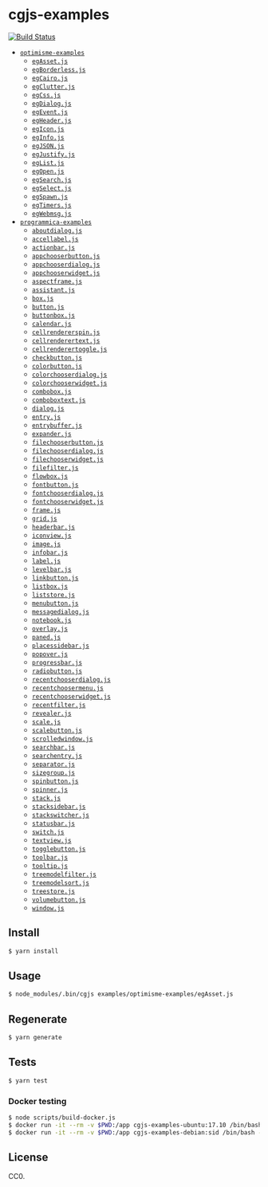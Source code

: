 # cgjs-examples

[![Build Status](https://travis-ci.org/ewnd9/cgjs-examples.svg?branch=master)](https://travis-ci.org/ewnd9/cgjs-examples)

- [`optimisme-examples`](examples/optimisme-examples)
  - [`egAsset.js`](examples/optimisme-examples/egAsset.js)
  - [`egBorderless.js`](examples/optimisme-examples/egBorderless.js)
  - [`egCairo.js`](examples/optimisme-examples/egCairo.js)
  - [`egClutter.js`](examples/optimisme-examples/egClutter.js)
  - [`egCss.js`](examples/optimisme-examples/egCss.js)
  - [`egDialog.js`](examples/optimisme-examples/egDialog.js)
  - [`egEvent.js`](examples/optimisme-examples/egEvent.js)
  - [`egHeader.js`](examples/optimisme-examples/egHeader.js)
  - [`egIcon.js`](examples/optimisme-examples/egIcon.js)
  - [`egInfo.js`](examples/optimisme-examples/egInfo.js)
  - [`egJSON.js`](examples/optimisme-examples/egJSON.js)
  - [`egJustify.js`](examples/optimisme-examples/egJustify.js)
  - [`egList.js`](examples/optimisme-examples/egList.js)
  - [`egOpen.js`](examples/optimisme-examples/egOpen.js)
  - [`egSearch.js`](examples/optimisme-examples/egSearch.js)
  - [`egSelect.js`](examples/optimisme-examples/egSelect.js)
  - [`egSpawn.js`](examples/optimisme-examples/egSpawn.js)
  - [`egTimers.js`](examples/optimisme-examples/egTimers.js)
  - [`egWebmsg.js`](examples/optimisme-examples/egWebmsg.js)
- [`programmica-examples`](examples/programmica-examples)
  - [`aboutdialog.js`](examples/programmica-examples/aboutdialog.js)
  - [`accellabel.js`](examples/programmica-examples/accellabel.js)
  - [`actionbar.js`](examples/programmica-examples/actionbar.js)
  - [`appchooserbutton.js`](examples/programmica-examples/appchooserbutton.js)
  - [`appchooserdialog.js`](examples/programmica-examples/appchooserdialog.js)
  - [`appchooserwidget.js`](examples/programmica-examples/appchooserwidget.js)
  - [`aspectframe.js`](examples/programmica-examples/aspectframe.js)
  - [`assistant.js`](examples/programmica-examples/assistant.js)
  - [`box.js`](examples/programmica-examples/box.js)
  - [`button.js`](examples/programmica-examples/button.js)
  - [`buttonbox.js`](examples/programmica-examples/buttonbox.js)
  - [`calendar.js`](examples/programmica-examples/calendar.js)
  - [`cellrendererspin.js`](examples/programmica-examples/cellrendererspin.js)
  - [`cellrenderertext.js`](examples/programmica-examples/cellrenderertext.js)
  - [`cellrenderertoggle.js`](examples/programmica-examples/cellrenderertoggle.js)
  - [`checkbutton.js`](examples/programmica-examples/checkbutton.js)
  - [`colorbutton.js`](examples/programmica-examples/colorbutton.js)
  - [`colorchooserdialog.js`](examples/programmica-examples/colorchooserdialog.js)
  - [`colorchooserwidget.js`](examples/programmica-examples/colorchooserwidget.js)
  - [`combobox.js`](examples/programmica-examples/combobox.js)
  - [`comboboxtext.js`](examples/programmica-examples/comboboxtext.js)
  - [`dialog.js`](examples/programmica-examples/dialog.js)
  - [`entry.js`](examples/programmica-examples/entry.js)
  - [`entrybuffer.js`](examples/programmica-examples/entrybuffer.js)
  - [`expander.js`](examples/programmica-examples/expander.js)
  - [`filechooserbutton.js`](examples/programmica-examples/filechooserbutton.js)
  - [`filechooserdialog.js`](examples/programmica-examples/filechooserdialog.js)
  - [`filechooserwidget.js`](examples/programmica-examples/filechooserwidget.js)
  - [`filefilter.js`](examples/programmica-examples/filefilter.js)
  - [`flowbox.js`](examples/programmica-examples/flowbox.js)
  - [`fontbutton.js`](examples/programmica-examples/fontbutton.js)
  - [`fontchooserdialog.js`](examples/programmica-examples/fontchooserdialog.js)
  - [`fontchooserwidget.js`](examples/programmica-examples/fontchooserwidget.js)
  - [`frame.js`](examples/programmica-examples/frame.js)
  - [`grid.js`](examples/programmica-examples/grid.js)
  - [`headerbar.js`](examples/programmica-examples/headerbar.js)
  - [`iconview.js`](examples/programmica-examples/iconview.js)
  - [`image.js`](examples/programmica-examples/image.js)
  - [`infobar.js`](examples/programmica-examples/infobar.js)
  - [`label.js`](examples/programmica-examples/label.js)
  - [`levelbar.js`](examples/programmica-examples/levelbar.js)
  - [`linkbutton.js`](examples/programmica-examples/linkbutton.js)
  - [`listbox.js`](examples/programmica-examples/listbox.js)
  - [`liststore.js`](examples/programmica-examples/liststore.js)
  - [`menubutton.js`](examples/programmica-examples/menubutton.js)
  - [`messagedialog.js`](examples/programmica-examples/messagedialog.js)
  - [`notebook.js`](examples/programmica-examples/notebook.js)
  - [`overlay.js`](examples/programmica-examples/overlay.js)
  - [`paned.js`](examples/programmica-examples/paned.js)
  - [`placessidebar.js`](examples/programmica-examples/placessidebar.js)
  - [`popover.js`](examples/programmica-examples/popover.js)
  - [`progressbar.js`](examples/programmica-examples/progressbar.js)
  - [`radiobutton.js`](examples/programmica-examples/radiobutton.js)
  - [`recentchooserdialog.js`](examples/programmica-examples/recentchooserdialog.js)
  - [`recentchoosermenu.js`](examples/programmica-examples/recentchoosermenu.js)
  - [`recentchooserwidget.js`](examples/programmica-examples/recentchooserwidget.js)
  - [`recentfilter.js`](examples/programmica-examples/recentfilter.js)
  - [`revealer.js`](examples/programmica-examples/revealer.js)
  - [`scale.js`](examples/programmica-examples/scale.js)
  - [`scalebutton.js`](examples/programmica-examples/scalebutton.js)
  - [`scrolledwindow.js`](examples/programmica-examples/scrolledwindow.js)
  - [`searchbar.js`](examples/programmica-examples/searchbar.js)
  - [`searchentry.js`](examples/programmica-examples/searchentry.js)
  - [`separator.js`](examples/programmica-examples/separator.js)
  - [`sizegroup.js`](examples/programmica-examples/sizegroup.js)
  - [`spinbutton.js`](examples/programmica-examples/spinbutton.js)
  - [`spinner.js`](examples/programmica-examples/spinner.js)
  - [`stack.js`](examples/programmica-examples/stack.js)
  - [`stacksidebar.js`](examples/programmica-examples/stacksidebar.js)
  - [`stackswitcher.js`](examples/programmica-examples/stackswitcher.js)
  - [`statusbar.js`](examples/programmica-examples/statusbar.js)
  - [`switch.js`](examples/programmica-examples/switch.js)
  - [`textview.js`](examples/programmica-examples/textview.js)
  - [`togglebutton.js`](examples/programmica-examples/togglebutton.js)
  - [`toolbar.js`](examples/programmica-examples/toolbar.js)
  - [`tooltip.js`](examples/programmica-examples/tooltip.js)
  - [`treemodelfilter.js`](examples/programmica-examples/treemodelfilter.js)
  - [`treemodelsort.js`](examples/programmica-examples/treemodelsort.js)
  - [`treestore.js`](examples/programmica-examples/treestore.js)
  - [`volumebutton.js`](examples/programmica-examples/volumebutton.js)
  - [`window.js`](examples/programmica-examples/window.js)

## Install

```sh
$ yarn install
```

## Usage

```sh
$ node_modules/.bin/cgjs examples/optimisme-examples/egAsset.js
```

## Regenerate

```sh
$ yarn generate
```

## Tests

```sh
$ yarn test
```

### Docker testing

```sh
$ node scripts/build-docker.js
$ docker run -it --rm -v $PWD:/app cgjs-examples-ubuntu:17.10 /bin/bash -c "gjs --version && yarn install && yarn test"
$ docker run -it --rm -v $PWD:/app cgjs-examples-debian:sid /bin/bash -c "gjs --version && yarn install && yarn test"
```

## License

CC0.
